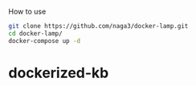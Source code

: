 How to use

```bash
git clone https://github.com/naga3/docker-lamp.git
cd docker-lamp/
docker-compose up -d
```
# dockerized-kb
